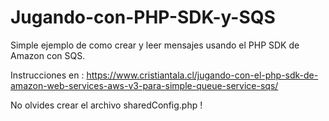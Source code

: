 # Jugando-con-PHP-SDK-y-SQS
Simple ejemplo de como crear y leer mensajes usando el PHP SDK de Amazon con SQS.

Instrucciones en : https://www.cristiantala.cl/jugando-con-el-php-sdk-de-amazon-web-services-aws-v3-para-simple-queue-service-sqs/

No olvides crear el archivo sharedConfig.php !
